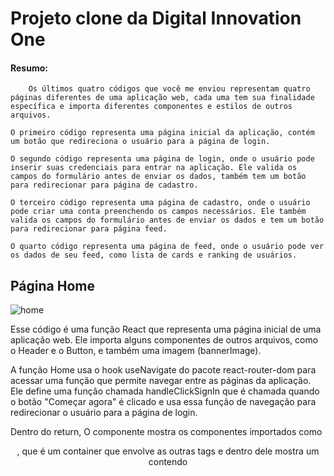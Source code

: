 # Projeto clone da Digital Innovation One

#### Resumo:

        Os últimos quatro códigos que você me enviou representam quatro páginas diferentes de uma aplicação web, cada uma tem sua finalidade específica e importa diferentes componentes e estilos de outros arquivos.

    O primeiro código representa uma página inicial da aplicação, contém um botão que redireciona o usuário para a página de login.

    O segundo código representa uma página de login, onde o usuário pode inserir suas credenciais para entrar na aplicação. Ele valida os campos do formulário antes de enviar os dados, também tem um botão para redirecionar para página de cadastro.

    O terceiro código representa uma página de cadastro, onde o usuário pode criar uma conta preenchendo os campos necessários. Ele também valida os campos do formulário antes de enviar os dados e tem um botão para redirecionar para página feed.

    O quarto código representa uma página de feed, onde o usuário pode ver os dados de seu feed, como lista de cards e ranking de usuários.


##  Página Home 

![home](https://user-images.githubusercontent.com/98711190/211641253-f6773b9d-a031-4f34-9ba0-389d5f5b55d7.png)


Esse código é uma função React que representa uma página inicial de uma aplicação web. Ele importa alguns componentes de outros arquivos, como o Header e o Button, e também uma imagem (bannerImage).

A função Home usa o hook useNavigate do pacote react-router-dom para acessar uma função que permite navegar entre as páginas da aplicação. Ele define uma função chamada handleClickSignIn que é chamada quando o botão "Começar agora" é clicado e usa essa função de navegação para redirecionar o usuário para a página de login.

Dentro do return, O componente mostra os componentes importados como <Header/>, <Container> que é um container que envolve as outras tags e dentro dele mostra um <div> contendo <Title>, <TextContent> e <Button>. Há também outro <div> que mostra uma <img> que é a imagem importada no código anterior.

Os componentes <Title>, <TextContent> e <Button> são estilizados através de um arquivo de estilo importado e o <Container> também tem um estilo próprio.

##  Página de Login
           
![login](https://user-images.githubusercontent.com/98711190/211641905-0f9379f7-b1f7-4274-a71b-64ec5bf1146c.png)

        
Esse código também é uma função React que representa uma página de login de uma aplicação web. Ele importa alguns componentes de outros arquivos, como o Header, Input e Button, além de alguns ícones (MdEmail, MdLock) do pacote react-icons/md e outros pacotes de terceiros useForm, yupResolver, yup

A função Login usa o hook useNavigate do pacote react-router-dom para acessar uma função que permite navegar entre as páginas da aplicação. Também usa o hook useForm para gerenciar o estado do formulário de login e validações. Ele define uma função chamada handleClickSignUp que é chamada quando o texto "Criar Conta" é clicado e usa essa função de navegação para redirecionar o usuário para a página de cadastro.

Dentro do return, é mostrado o componente <Header/> e um <Container> que envolve duas colunas <Column> que contém alguns elementos como <Wrapper>, <Title>, <TitleLogin>, <SubtitleLogin>, <Range> que são estilizados através de um arquivo de estilo importado.

Há uma forma onde é utilizado o handleSubmit(onSubmit) para coletar os dados do formulário, nele são usado o componente <Input> que contém dois inputs, um para o email e outro para a senha, ele contém uma validação de email e a senha deve ter no mínimo 3 caracteres. Após é mostrado um botão com "Entrar" e um texto "Esqueci minha senha" e um texto "Criar Conta" que se clicado redireciona para a tela de cadastro.

## Página de Cadastro

![cadastro](https://user-images.githubusercontent.com/98711190/211641655-afdd7cf7-92bb-4691-85b8-a81bc5404693.png)

Esse código também é uma função React que representa uma página de cadastro de uma aplicação web. Ele importa alguns componentes de outros arquivos, como o Header, Input e Button, além de alguns ícones (MdEmail, MdLock, MdPerson, MdSettingsCell) do pacote react-icons/md e outros pacotes de terceiros useForm, yupResolver, yup

A função Cadastro usa o hook useNavigate do pacote react-router-dom para acessar uma função que permite navegar entre as páginas da aplicação. Também usa o hook useForm para gerenciar o estado do formulário de cadastro e validações. Ele define uma função chamada handleClickSignIn que é chamada quando o botão "CRIAR MINHA CONTA GRÁTIS" é clicado e usa essa função de navegação para redirecionar o usuário para a página de feed.

Dentro do return, é mostrado o componente <Header/> e um <Container> que envolve duas colunas <Column> que contém alguns elementos como <Wrapper>, <Title>, <TitleLogin>, <SubtitleLogin>, <Range> que são estilizados através de um arquivo de estilo importado.

Há uma forma onde é utilizado o handleSubmit(onSubmit) para coletar os dados do formulário, nele são usado o componente <Input> que contém 4 inputs, um para o nome, um para o email, outro para o celular e outro para a senha, O input de email possui uma validação de email e a senha deve ter no mínimo 3 caracteres. Após é mostrado um botão com "CRIAR MINHA CONTA GRÁTIS" e um texto "Ao clicar em "criar minha conta grátis", declaro que aceito as Políticas de Privacidade e os Termos de Uso da DIO." e um outro texto "Já tenho conta. Fazer login." que se clicado redireciona para a tela de login.

## Página do Feed
   ![feed](https://user-images.githubusercontent.com/98711190/211641967-7b6f5fe5-f891-4286-ac0e-e1238a126950.png)


Esse código também é uma função React que representa uma página de feed de uma aplicação web. Ele importa alguns componentes de outros arquivos, como o Header, Card e UserInfo, além de estilos importados de um arquivo "styles.js"

A função Feed rendereiza o componente <Header /> passando a propriedade autenticado={true}, o que significa que o usuário está autenticado e pode ver essa página. Também é mostrado um <Container> que envolve duas colunas <Column> que contém alguns elementos como <Title>, <TitleHighlight> e os componentes <Card> e <UserInfo> que são estilizados através do arquivo de estilo importado.

O <Column> flex={4} mostra uma lista de Cards e <Column> flex={1} mostra uma lista dos 5 usuários com maiores percentuais, usando o componente <UserInfo> que mostra uma imagem, nome e percentual de cada usuário.

# Tecnologias Usadas:

   * React: Todos os códigos são escritos em React, que é uma biblioteca JavaScript para criar interfaces de usuário.
   * React Router: Usado para navegação de rotas na aplicação.
   * React Hook Form : Utilizado para controlar e validar os formulários dos codigos 2 e 3
   *  Yup: Biblioteca utilizada junto com React Hook Form para validar os campos dos formulários com regras de validação.
   * Styles Modules : Usado para criar estilos locais para os componentes.
